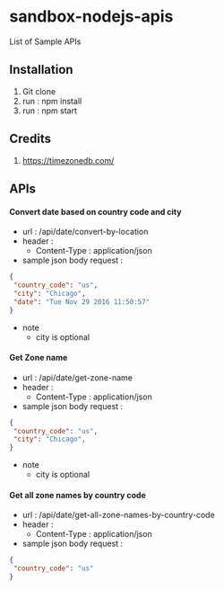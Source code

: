 # sandbox-nodejs-apis

List of Sample APIs

## Installation

1. Git clone 
2. run : npm install 
3. run : npm start

## Credits
1. https://timezonedb.com/ 

## APIs

#### Convert date based on country code and city
- url : /api/date/convert-by-location
- header : 
  - Content-Type : application/json
- sample json body request : 

 ```json
{
  "country_code": "us",
  "city": "Chicago",
  "date": "Tue Nov 29 2016 11:50:57"
}
```
  - note
    - city is optional
    
#### Get Zone name
- url : /api/date/get-zone-name
- header : 
  - Content-Type : application/json
- sample json body request : 

 ```json
{
  "country_code": "us",
  "city": "Chicago",
}
```
  - note
    - city is optional
    
#### Get all zone names by country code
- url : /api/date/get-all-zone-names-by-country-code
- header : 
  - Content-Type : application/json
- sample json body request : 

 ```json
{
  "country_code": "us"
}
```
    

